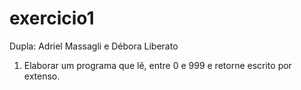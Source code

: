 # exercicio1

Dupla: Adriel Massagli e Débora Liberato

1. Elaborar um programa que lê, entre 0 e 999 e retorne escrito por extenso.
